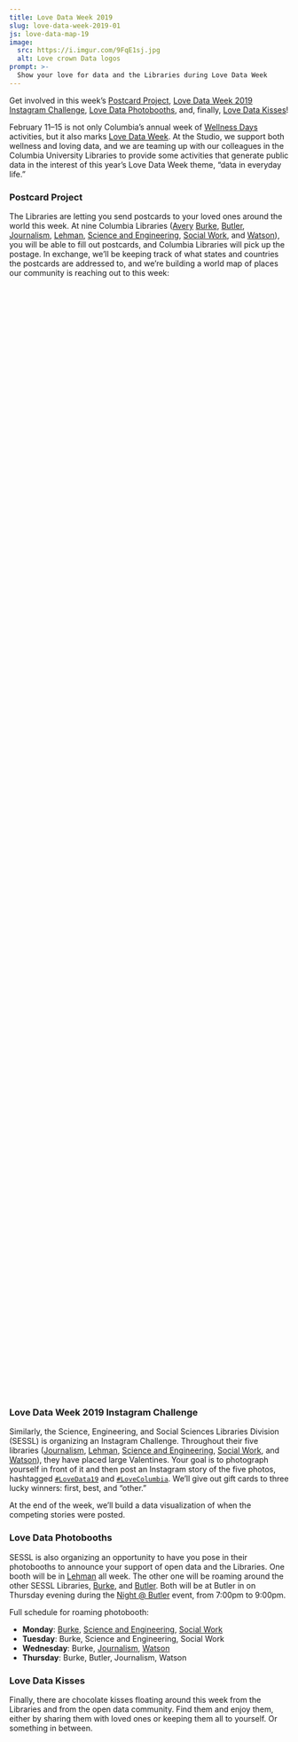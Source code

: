 ```yaml
---
title: Love Data Week 2019
slug: love-data-week-2019-01
js: love-data-map-19
image:
  src: https://i.imgur.com/9FqE1sj.jpg
  alt: Love crown Data logos
prompt: >-
  Show your love for data and the Libraries during Love Data Week
---
```


Get involved in this week’s [Postcard Project](#s-postcard-project), [Love Data
Week 2019 Instagram Challenge](#s-love-data-week-2019-instagram-challenge),
[Love Data Photobooths](#s-love-data-photobooths), and,
finally, [Love Data Kisses](#s-love-data-kisses)!

February 11–15 is not only Columbia’s annual week of [Wellness
Days](https://universitylife.columbia.edu/wellness-days-columbia-schedule)
activities, but it also marks [Love Data Week](https://lovedataweek.org/). At
the Studio, we support both wellness and loving data, and we are teaming up
with our colleagues in the Columbia University Libraries to provide some
activities that generate public data in the interest of this year’s Love Data
Week theme, “data in everyday life.”

### Postcard Project

The Libraries are letting you send postcards to your loved ones around the
world this week. At nine Columbia Libraries
([Avery](https://library.columbia.edu/locations/avery.html)
[Burke](https://library.columbia.edu/locations/burke.html),
[Butler](https://library.columbia.edu/locations/butler.html),
[Journalism](https://library.columbia.edu/locations/journalism.html),
[Lehman](https://library.columbia.edu/locations/lehman.html), [Science and
Engineering](https://library.columbia.edu/locations/science-engineering.html),
[Social Work](https://library.columbia.edu/locations/social-work.html), and
[Watson](https://library.columbia.edu/locations/business.html)), you will be
able to fill out postcards, and Columbia Libraries will pick up the postage.
In exchange, we’ll be keeping track of what states and countries the postcards
are addressed to, and we’re building a world map of places our community is
reaching out to this week:

<div id="love-data-map-19" class="mb-3" style="height: 50vh"></div>

### Love Data Week 2019 Instagram Challenge

Similarly, the Science, Engineering, and Social Sciences Libraries Division
(SESSL) is organizing an Instagram Challenge. Throughout their five libraries
([Journalism](https://library.columbia.edu/locations/journalism.html),
[Lehman](https://library.columbia.edu/locations/lehman.html), [Science and
Engineering](https://library.columbia.edu/locations/science-engineering.html),
[Social Work](https://library.columbia.edu/locations/social-work.html), and
[Watson](https://library.columbia.edu/locations/business.html)), they have
placed large Valentines. Your goal is to photograph yourself in front of it
and then post an Instagram story of the five photos, hashtagged
[`#LoveData19`](https://www.instagram.com/explore/tags/lovedata19/) and
[`#LoveColumbia`](https://www.instagram.com/explore/tags/lovecolumbia/). We’ll
give out gift cards to three lucky winners: first, best, and “other.”

At the end of the week, we’ll build a data visualization of when the competing
stories were posted.

### Love Data Photobooths

SESSL is also organizing an opportunity to have you pose in their
photobooths to announce your support of open data and the Libraries.
One booth will be in
[Lehman](https://library.columbia.edu/locations/lehman.html) all week. The
other one will be roaming around the other SESSL Libraries,
[Burke](https://library.columbia.edu/locations/burke.html), and
[Butler](https://library.columbia.edu/locations/butler.html). Both will be at
Butler in on Thursday evening during the [Night @
Butler](https://events.columbia.edu/cal/event/eventView.do?b=de&calPath=%2Fpublic%2Fcals%2FMainCal&guid=CAL-00bb9e25-68a32c67-0168-a4614696-00000965events@columbia.edu&recurrenceId=) event, from 7:00pm to 9:00pm.

Full schedule for roaming photobooth:

* **Monday**: [Burke](https://library.columbia.edu/locations/burke.html),
[Science and Engineering](https://library.columbia.edu/locations/science-engineering.html), [Social
Work](https://library.columbia.edu/locations/social-work.html)
* **Tuesday**: Burke, Science and Engineering, Social Work
* **Wednesday**: Burke, [Journalism](https://library.columbia.edu/locations/journalism.html), [Watson](https://library.columbia.edu/locations/business.html)
* **Thursday**: Burke, Butler, Journalism, Watson

### Love Data Kisses

Finally, there are chocolate kisses floating around this week from the
Libraries and from the open data community. Find them and enjoy them, either
by sharing them with loved ones or keeping them all to yourself. Or something
in between. 
